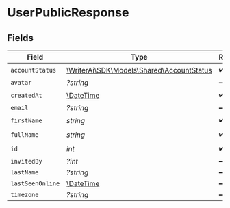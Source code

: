 # UserPublicResponse


## Fields

| Field                                                                             | Type                                                                              | Required                                                                          | Description                                                                       |
| --------------------------------------------------------------------------------- | --------------------------------------------------------------------------------- | --------------------------------------------------------------------------------- | --------------------------------------------------------------------------------- |
| `accountStatus`                                                                   | [\WriterAi\SDK\Models\Shared\AccountStatus](../../models/shared/AccountStatus.md) | :heavy_check_mark:                                                                | N/A                                                                               |
| `avatar`                                                                          | *?string*                                                                         | :heavy_minus_sign:                                                                | N/A                                                                               |
| `createdAt`                                                                       | [\DateTime](https://www.php.net/manual/en/class.datetime.php)                     | :heavy_check_mark:                                                                | N/A                                                                               |
| `email`                                                                           | *?string*                                                                         | :heavy_minus_sign:                                                                | N/A                                                                               |
| `firstName`                                                                       | *string*                                                                          | :heavy_check_mark:                                                                | N/A                                                                               |
| `fullName`                                                                        | *string*                                                                          | :heavy_check_mark:                                                                | N/A                                                                               |
| `id`                                                                              | *int*                                                                             | :heavy_check_mark:                                                                | N/A                                                                               |
| `invitedBy`                                                                       | *?int*                                                                            | :heavy_minus_sign:                                                                | N/A                                                                               |
| `lastName`                                                                        | *?string*                                                                         | :heavy_minus_sign:                                                                | N/A                                                                               |
| `lastSeenOnline`                                                                  | [\DateTime](https://www.php.net/manual/en/class.datetime.php)                     | :heavy_minus_sign:                                                                | N/A                                                                               |
| `timezone`                                                                        | *?string*                                                                         | :heavy_minus_sign:                                                                | N/A                                                                               |